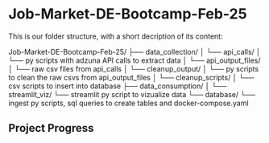 # Job-Market-DE-Bootcamp-Feb-25
This is our folder structure, with a short decription of its content:

Job-Market-DE-Bootcamp-Feb-25/
├── data_collection/
│   └── api_calls/
│       └── py scripts with adzuna API calls to extract data
│   └── api_output_files/
│       └── raw csv files from api_calls
│   └── cleanup_output/
│       └── py scripts to clean the raw csvs from api_output_files
│   └── cleanup_scripts/
│       └── csv scripts to insert into database
├── data_consumption/
│   └── streamlit_viz/
        └── streamlit py script to vizualize data
└── database/
    └── ingest py scripts, sql queries to create tables and docker-compose.yaml    

## Project Progress
